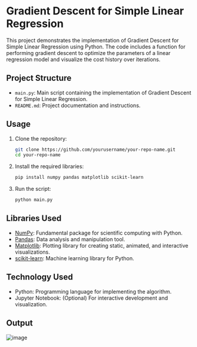 # Gradient Descent for Simple Linear Regression

This project demonstrates the implementation of Gradient Descent for Simple Linear Regression using Python. The code includes a function for performing gradient descent to optimize the parameters of a linear regression model and visualize the cost history over iterations.

## Project Structure

- `main.py`: Main script containing the implementation of Gradient Descent for Simple Linear Regression.
- `README.md`: Project documentation and instructions.

## Usage

1. Clone the repository:
    ```bash
    git clone https://github.com/yourusername/your-repo-name.git
    cd your-repo-name
    ```

2. Install the required libraries:
    ```bash
    pip install numpy pandas matplotlib scikit-learn
    ```

3. Run the script:
    ```bash
    python main.py
    ```

## Libraries Used

- [NumPy](https://numpy.org/): Fundamental package for scientific computing with Python.
- [Pandas](https://pandas.pydata.org/): Data analysis and manipulation tool.
- [Matplotlib](https://matplotlib.org/): Plotting library for creating static, animated, and interactive visualizations.
- [scikit-learn](https://scikit-learn.org/): Machine learning library for Python.

## Technology Used

- Python: Programming language for implementing the algorithm.
- Jupyter Notebook: (Optional) For interactive development and visualization.



## Output

![image](https://github.com/jeeyalal/Mini_Batch_and_stochastic/assets/121631434/06225ab7-956f-470e-bde6-1189cbf3f5da)



